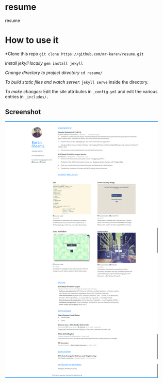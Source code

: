 # resume
resume

# How to use it
\*Clone this repo 
`git clone https://github.com/mr-karan/resume.git `
 
*Install jekyll locally*
`gem install jekyll`

*Change directory to project directory*
`cd resume/`

*To build static files and watch server*:
`jekyll serve` inside the directory. 

*To make changes:* 
Edit the site attributes in `_config.yml` and edit the various entries in `_includes/.`

## Screenshot 

![](static/img/resumescreenshot.png)